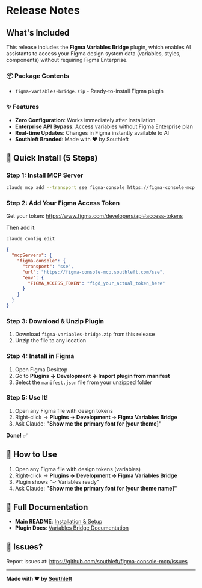 # Release Notes

## What's Included

This release includes the **Figma Variables Bridge** plugin, which enables AI assistants to access your Figma design system data (variables, styles, components) without requiring Figma Enterprise.

### 📦 Package Contents

- `figma-variables-bridge.zip` - Ready-to-install Figma plugin

### ✨ Features

- **Zero Configuration**: Works immediately after installation
- **Enterprise API Bypass**: Access variables without Figma Enterprise plan
- **Real-time Updates**: Changes in Figma instantly available to AI
- **Southleft Branded**: Made with ❤️ by Southleft

## 🚀 Quick Install (5 Steps)

### Step 1: Install MCP Server

```bash
claude mcp add --transport sse figma-console https://figma-console-mcp.southleft.com/sse
```

### Step 2: Add Your Figma Access Token

Get your token: https://www.figma.com/developers/api#access-tokens

Then add it:

```bash
claude config edit
```

```json
{
  "mcpServers": {
    "figma-console": {
      "transport": "sse",
      "url": "https://figma-console-mcp.southleft.com/sse",
      "env": {
        "FIGMA_ACCESS_TOKEN": "figd_your_actual_token_here"
      }
    }
  }
}
```

### Step 3: Download & Unzip Plugin

1. Download `figma-variables-bridge.zip` from this release
2. Unzip the file to any location

### Step 4: Install in Figma

1. Open Figma Desktop
2. Go to **Plugins → Development → Import plugin from manifest**
3. Select the `manifest.json` file from your unzipped folder

### Step 5: Use It!

1. Open any Figma file with design tokens
2. Right-click → **Plugins → Development → Figma Variables Bridge**
3. Ask Claude: **"Show me the primary font for [your theme]"**

**Done!** ✅

## 🎯 How to Use

1. Open any Figma file with design tokens (variables)
2. Right-click → **Plugins → Development → Figma Variables Bridge**
3. Plugin shows "✓ Variables ready"
4. Ask Claude: **"Show me the primary font for [your theme name]"**

## 📖 Full Documentation

- **Main README**: [Installation & Setup](https://github.com/southleft/figma-console-mcp)
- **Plugin Docs**: [Variables Bridge Documentation](https://github.com/southleft/figma-console-mcp/blob/main/figma-variables-bridge/README.md)

## 🐛 Issues?

Report issues at: https://github.com/southleft/figma-console-mcp/issues

---

**Made with ❤️ by [Southleft](https://southleft.com)**
